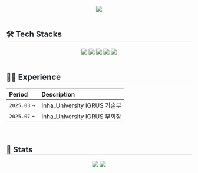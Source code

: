 <div align= "center">
    <img src="https://capsule-render.vercel.app/api?type=waving&color=0:74a7fe,100:0042aa&height=240&text=Hello%20soseoyo%20world!&animation=fadeIn&fontColor=ffffff&fontSize=50" />
</div>
<br>

<div style="text-align: left;">
    <h2 style="border-bottom: 1px solid #d8dee4; color: #282d33;"> 🛠️ Tech Stacks </h2> 
    <div align= "center">
        <a href="https://www.apple.com/ios/" target="_blank"><img src="https://img.shields.io/badge/IOS-000000?style=flat-square&logo=IOS&logoColor=white"></a>
        <a href="https://www.notion.so" target="_blank"><img src="https://img.shields.io/badge/Notion-000000?style=flat-square&logo=Notion&logoColor=white"></a>
        <a href="https://www.python.org" target="_blank"><img src="https://img.shields.io/badge/Python-3776AB?style=flat-square&logo=Python&logoColor=white"></a>
        <a href="https://slack.com" target="_blank"><img src="https://img.shields.io/badge/Slack-4A154B?style=flat-square&logo=Slack&logoColor=white"></a>
        <a href="https://developer.apple.com/swift/" target="_blank"><img src="https://img.shields.io/badge/Swift-F05138?style=flat-square&logo=Swift&logoColor=white"></a>
    </div>
</div>
<br>

<div style="text-align: left;">
<h2 style="border-bottom: 1px solid #d8dee4; color: #282d33;"> 🧑‍💻 Experience </h2>

| Period      | Description                     |
| :---------- | :------------------------------ |
| `2025.03` ~ | Inha_University IGRUS 기술부      |
| `2025.07` ~ | Inha_University IGRUS 부회장    |

</div>
<br>

<div style="text-align: left;"> 
    <h2 style="border-bottom: 1px solid #d8dee4; color: #282d33;"> 🏅 Stats </h2>
    <div align="center">
        <img src="https://github-readme-stats.vercel.app/api?username=soseoyo12&bg_color=60,74a7fe,d4e3fe&title_color=ffffff&text_color=ffffff&show_icons=true" />
        <img src="https://github-readme-stats.vercel.app/api/top-langs/?username=soseoyo12&layout=compact&bg_color=60,74a7fe,d4e3fe&title_color=ffffff&text_color=ffffff" />
    </div> 
</div>
